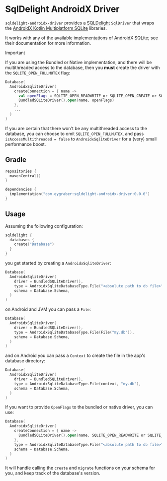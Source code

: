 # SqlDelight AndroidX Driver

`sqldelight-androidx-driver` provides a [SQLDelight] `SqlDriver` that wraps the [AndroidX Kotlin Multiplatform SQLite]
libraries.

It works with any of the available implementations of AndroidX SQLite; see their documentation for more information.

> [!IMPORTANT]  
> If you are using the Bundled or Native implementation, and there will be multithreaded access to the database,
> then you **must** create the driver with the `SQLITE_OPEN_FULLMUTEX` flag:
>
> ```kotlin
> Database(
>   AndroidxSqliteDriver(
>     createConnection = { name ->
>       val openFlags = SQLITE_OPEN_READWRITE or SQLITE_OPEN_CREATE or SQLITE_OPEN_FULLMUTEX
>       BundledSQLiteDriver().open(name, openFlags)
>     },
>     ...
>   )
> )
> ```
> 
> If you are certain that there won't be any multithreaded access to the database,
> you can choose to omit `SQLITE_OPEN_FULLMUTEX`, and pass `isAccessMultithreaded = false`
> to `AndroidxSqliteDriver` for a (very) small performance boost.

## Gradle

```kotlin
repositories {
  mavenCentral()
}

dependencies {
  implementation("com.eygraber:sqldelight-androidx-driver:0.0.6")
}
```

## Usage
Assuming the following configuration:

```kotlin
sqldelight {
  databases {
    create("Database")
  }
}
```

you get started by creating a `AndroidxSqliteDriver`:

```kotlin
Database(
  AndroidxSqliteDriver(
    driver = BundledSQLiteDriver(),
    type = AndroidxSqliteDatabaseType.File("<absolute path to db file>"),
    schema = Database.Schema,
  )
)
```

on Android and JVM you can pass a `File`:

```kotlin
Database(
  AndroidxSqliteDriver(
    driver = BundledSQLiteDriver(),
    type = AndroidxSqliteDatabaseType.File(File("my.db")),
    schema = Database.Schema,
  )
)
```

and on Android you can pass a `Context` to create the file in the app's database directory:

```kotlin
Database(
  AndroidxSqliteDriver(
    driver = BundledSQLiteDriver(),
    type = AndroidxSqliteDatabaseType.File(context, "my.db"),
    schema = Database.Schema,
  )
)
```

If you want to provide `OpenFlags` to the bundled or native driver, you can use:

```kotlin
Database(
  AndroidxSqliteDriver(
    createConnection = { name ->
      BundledSQLiteDriver().open(name, SQLITE_OPEN_READWRITE or SQLITE_OPEN_CREATE)
    },
    type = AndroidxSqliteDatabaseType.File("<absolute path to db file>"),
    schema = Database.Schema,
  )
)
```

It will handle calling the `create` and `migrate` functions on your schema for you, and keep track of the database's version.

[AndroidX Kotlin Multiplatform SQLite]: https://developer.android.com/kotlin/multiplatform/sqlite
[SQLDelight]: https://github.com/sqldelight/sqldelight
